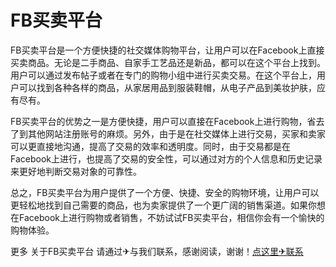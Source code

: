 # FB买卖平台

FB买卖平台是一个方便快捷的社交媒体购物平台，让用户可以在Facebook上直接买卖商品。无论是二手商品、自家手工艺品还是新品，都可以在这个平台上找到。用户可以通过发布帖子或者在专门的购物小组中进行买卖交易。在这个平台上，用户可以找到各种各样的商品，从家居用品到服装鞋帽，从电子产品到美妆护肤，应有尽有。

FB买卖平台的优势之一是方便快捷，用户可以直接在Facebook上进行购物，省去了到其他网站注册账号的麻烦。另外，由于是在社交媒体上进行交易，买家和卖家可以更直接地沟通，提高了交易的效率和透明度。同时，由于交易都是在Facebook上进行，也提高了交易的安全性，可以通过对方的个人信息和历史记录来更好地判断交易对象的可靠性。

总之，FB买卖平台为用户提供了一个方便、快捷、安全的购物环境，让用户可以更轻松地找到自己需要的商品，也为卖家提供了一个更广阔的销售渠道。如果你想在Facebook上进行购物或者销售，不妨试试FB买卖平台，相信你会有一个愉快的购物体验。

更多 关于FB买卖平台 请通过✈与我们联系，感谢阅读，谢谢！[点这里✈联系](https://ww.k02.cc)